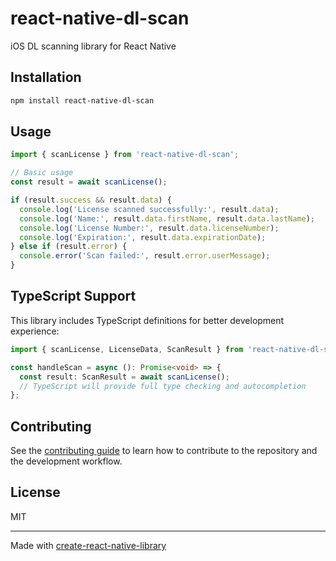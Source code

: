 # react-native-dl-scan

iOS DL scanning library for React Native

## Installation

```sh
npm install react-native-dl-scan
```

## Usage

```js
import { scanLicense } from 'react-native-dl-scan';

// Basic usage
const result = await scanLicense();

if (result.success && result.data) {
  console.log('License scanned successfully:', result.data);
  console.log('Name:', result.data.firstName, result.data.lastName);
  console.log('License Number:', result.data.licenseNumber);
  console.log('Expiration:', result.data.expirationDate);
} else if (result.error) {
  console.error('Scan failed:', result.error.userMessage);
}
```

## TypeScript Support

This library includes TypeScript definitions for better development experience:

```typescript
import { scanLicense, LicenseData, ScanResult } from 'react-native-dl-scan';

const handleScan = async (): Promise<void> => {
  const result: ScanResult = await scanLicense();
  // TypeScript will provide full type checking and autocompletion
};
```


## Contributing

See the [contributing guide](CONTRIBUTING.md) to learn how to contribute to the repository and the development workflow.

## License

MIT

---

Made with [create-react-native-library](https://github.com/callstack/react-native-builder-bob)
